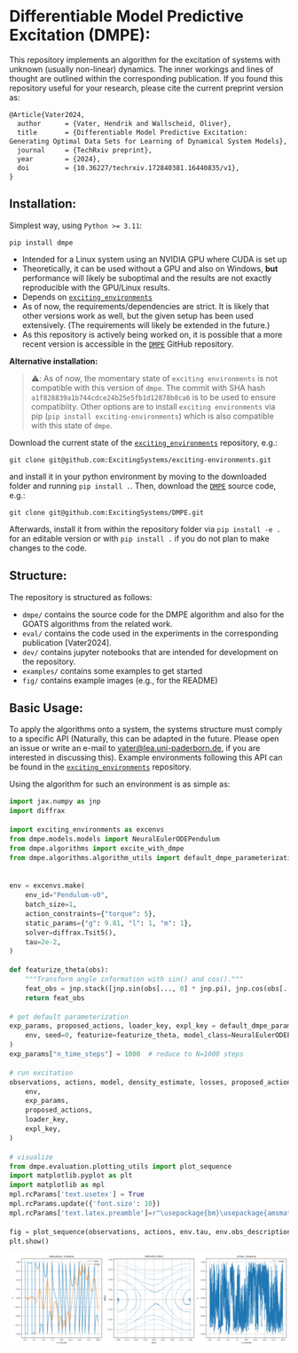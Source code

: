 # Differentiable Model Predictive Excitation (DMPE):

This repository implements an algorithm for the excitation of systems with unknown (usually non-linear) dynamics.
The inner workings and lines of thought are outlined within the corresponding publication.
If you found this repository useful for your research, please cite the current preprint version as:

```
@Article{Vater2024,
  author      = {Vater, Hendrik and Wallscheid, Oliver},
  title       = {Differentiable Model Predictive Excitation: Generating Optimal Data Sets for Learning of Dynamical System Models},
  journal     = {TechRxiv preprint},
  year        = {2024},
  doi         = {10.36227/techrxiv.172840381.16440835/v1},
}
```

## Installation:

Simplest way, using `Python >= 3.11`:

```
pip install dmpe
```
- Intended for a Linux system using an NVIDIA GPU where CUDA is set up
- Theoretically, it can be used without a GPU and also on Windows, **but** performance will likely be suboptimal and the results are not exactly reproducible with the GPU/Linux results.
- Depends on [`exciting_environments`](https://github.com/ExcitingSystems/exciting-environments)
- As of now, the requirements/dependencies are strict. It is likely that other versions work as well, but the given setup has been used extensively. (The requirements will likely be extended in the future.)
- As this repository is actively being worked on, it is possible that a more recent version is accessible in the [`DMPE`](https://github.com/ExcitingSystems/dmpe) GitHub repository.


**Alternative installation:**

> ⚠️: As of now, the momentary state of `exciting environments` is not compatible with this version of `dmpe`. The commit with SHA hash `a1f828839a1b744cdce24b25e5fb1d12878b0ca6`
is to be used to ensure compatiblity. Other options are to install `exciting environments` via pip (`pip install exciting-environments`) which is also compatible with this state of `dmpe`.


Download the current state of the [`exciting_environments`](https://github.com/ExcitingSystems/exciting-environments) repository, e.g.:
```
git clone git@github.com:ExcitingSystems/exciting-environments.git
```
and install it in your python environment by moving to the downloaded folder and running `pip install .`.
Then, download the [`DMPE`](https://github.com/ExcitingSystems/dmpe) source code, e.g.:

```
git clone git@github.com:ExcitingSystems/DMPE.git
```

Afterwards, install it from within the repository folder via `pip install -e .` for an editable version or with `pip install .` if you do not plan to make changes to the code.


## Structure:

The repository is structured as follows:

- `dmpe/` contains the source code for the DMPE algorithm and also for the GOATS algorithms from the related work.
- `eval/` contains the code used in the experiments in the corresponding publication [Vater2024]. 
- `dev/` contains jupyter notebooks that are intended for development on the repository.
- `examples/` contains some examples to get started
- `fig/` contains example images (e.g., for the README)


## Basic Usage:

To apply the algorithms onto a system, the systems structure must comply to a specific API (Naturally, this can be adapted in the future. Please open an issue or write an e-mail to vater@lea.uni-paderborn.de, if you are interested in discussing this). Example environments following this API can be found in the [`exciting_environments`](https://github.com/ExcitingSystems/exciting-environments) repository.

Using the algorithm for such an environment is as simple as:

```py
import jax.numpy as jnp
import diffrax

import exciting_environments as excenvs
from dmpe.models.models import NeuralEulerODEPendulum
from dmpe.algorithms import excite_with_dmpe
from dmpe.algorithms.algorithm_utils import default_dmpe_parameterization


env = excenvs.make(
    env_id="Pendulum-v0",
    batch_size=1,
    action_constraints={"torque": 5},
    static_params={"g": 9.81, "l": 1, "m": 1},
    solver=diffrax.Tsit5(),
    tau=2e-2,
)

def featurize_theta(obs):
    """Transform angle information with sin() and cos()."""
    feat_obs = jnp.stack([jnp.sin(obs[..., 0] * jnp.pi), jnp.cos(obs[..., 0] * jnp.pi), obs[..., 1]], axis=-1)
    return feat_obs

# get default parameterization
exp_params, proposed_actions, loader_key, expl_key = default_dmpe_parameterization(
    env, seed=0, featurize=featurize_theta, model_class=NeuralEulerODEPendulum
)
exp_params["n_time_steps"] = 1000  # reduce to N=1000 steps

# run excitation
observations, actions, model, density_estimate, losses, proposed_actions = excite_with_dmpe(
    env,
    exp_params,
    proposed_actions,
    loader_key,
    expl_key,
)

# visualize
from dmpe.evaluation.plotting_utils import plot_sequence
import matplotlib.pyplot as plt
import matplotlib as mpl
mpl.rcParams['text.usetex'] = True
mpl.rcParams.update({'font.size': 10})
mpl.rcParams['text.latex.preamble']=r"\usepackage{bm}\usepackage{amsmath}"

fig = plot_sequence(observations, actions, env.tau, env.obs_description, env.action_description)
plt.show()
```
![](https://github.com/ExcitingSystems/DMPE/blob/main/fig/simple_example_pendulum.png?raw=true)
